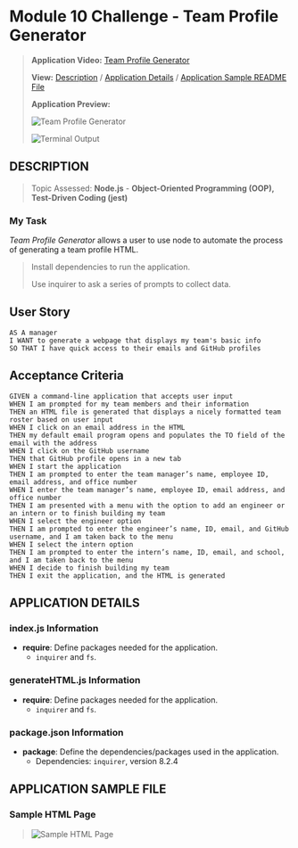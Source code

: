 
# Module 10 Challenge - Team Profile Generator

>**Application Video:** [Team Profile Generator](https://drive.google.com/)
>
>**View:** [Description](#description) / [Application Details](#application-details) / [Application Sample README File](#application-sample-file)
>
>**Application Preview:**
>
>![Team Profile Generator](/assets/ "Team Profile Generator")
> 
>![Terminal Output](/assets/ "Terminal Output")
> 

## **DESCRIPTION**
> Topic Assessed: **Node.js** - **Object-Oriented Programming (OOP), Test-Driven Coding (jest)**
### **My Task**
*Team Profile Generator* allows a user to use node to automate the process of generating a team profile HTML.
> Install dependencies to run the application.
> 
> Use inquirer to ask a series of prompts to collect data.
> 
## User Story
```
AS A manager
I WANT to generate a webpage that displays my team's basic info
SO THAT I have quick access to their emails and GitHub profiles
```
## Acceptance Criteria

```
GIVEN a command-line application that accepts user input
WHEN I am prompted for my team members and their information
THEN an HTML file is generated that displays a nicely formatted team roster based on user input
WHEN I click on an email address in the HTML
THEN my default email program opens and populates the TO field of the email with the address
WHEN I click on the GitHub username
THEN that GitHub profile opens in a new tab
WHEN I start the application
THEN I am prompted to enter the team manager’s name, employee ID, email address, and office number
WHEN I enter the team manager’s name, employee ID, email address, and office number
THEN I am presented with a menu with the option to add an engineer or an intern or to finish building my team
WHEN I select the engineer option
THEN I am prompted to enter the engineer’s name, ID, email, and GitHub username, and I am taken back to the menu
WHEN I select the intern option
THEN I am prompted to enter the intern’s name, ID, email, and school, and I am taken back to the menu
WHEN I decide to finish building my team
THEN I exit the application, and the HTML is generated
```

## **APPLICATION DETAILS**

### index.js Information
* **require**: Define packages needed for the application.
  * `inquirer` and `fs`.

### generateHTML.js Information
* **require**: Define packages needed for the application.
  * `inquirer` and `fs`.

### package.json Information
* **package**: Define the dependencies/packages used in the application.
  * Dependencies: `inquirer`, version 8.2.4

## **APPLICATION SAMPLE FILE**
### Sample HTML Page
>![Sample HTML Page](./assets/ "Sample HTML Page")